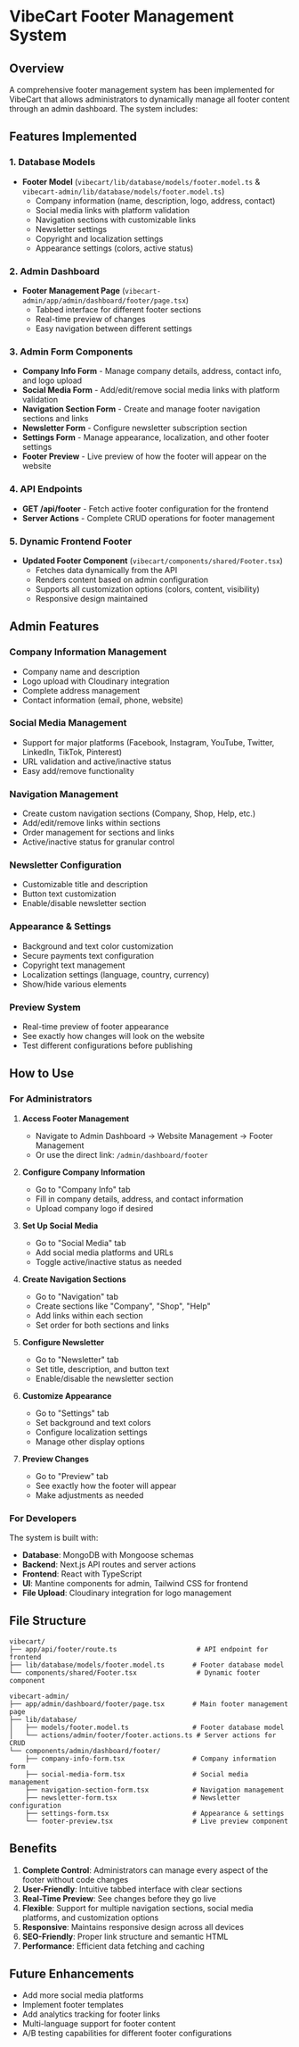 # VibeCart Footer Management System

## Overview

A comprehensive footer management system has been implemented for VibeCart that allows administrators to dynamically manage all footer content through an admin dashboard. The system includes:

## Features Implemented

### 1. Database Models
- **Footer Model** (`vibecart/lib/database/models/footer.model.ts` & `vibecart-admin/lib/database/models/footer.model.ts`)
  - Company information (name, description, logo, address, contact)
  - Social media links with platform validation
  - Navigation sections with customizable links
  - Newsletter settings
  - Copyright and localization settings
  - Appearance settings (colors, active status)

### 2. Admin Dashboard
- **Footer Management Page** (`vibecart-admin/app/admin/dashboard/footer/page.tsx`)
  - Tabbed interface for different footer sections
  - Real-time preview of changes
  - Easy navigation between different settings

### 3. Admin Form Components
- **Company Info Form** - Manage company details, address, contact info, and logo upload
- **Social Media Form** - Add/edit/remove social media links with platform validation
- **Navigation Section Form** - Create and manage footer navigation sections and links
- **Newsletter Form** - Configure newsletter subscription section
- **Settings Form** - Manage appearance, localization, and other footer settings
- **Footer Preview** - Live preview of how the footer will appear on the website

### 4. API Endpoints
- **GET /api/footer** - Fetch active footer configuration for the frontend
- **Server Actions** - Complete CRUD operations for footer management

### 5. Dynamic Frontend Footer
- **Updated Footer Component** (`vibecart/components/shared/Footer.tsx`)
  - Fetches data dynamically from the API
  - Renders content based on admin configuration
  - Supports all customization options (colors, content, visibility)
  - Responsive design maintained

## Admin Features

### Company Information Management
- Company name and description
- Logo upload with Cloudinary integration
- Complete address management
- Contact information (email, phone, website)

### Social Media Management
- Support for major platforms (Facebook, Instagram, YouTube, Twitter, LinkedIn, TikTok, Pinterest)
- URL validation and active/inactive status
- Easy add/remove functionality

### Navigation Management
- Create custom navigation sections (Company, Shop, Help, etc.)
- Add/edit/remove links within sections
- Order management for sections and links
- Active/inactive status for granular control

### Newsletter Configuration
- Customizable title and description
- Button text customization
- Enable/disable newsletter section

### Appearance & Settings
- Background and text color customization
- Secure payments text configuration
- Copyright text management
- Localization settings (language, country, currency)
- Show/hide various elements

### Preview System
- Real-time preview of footer appearance
- See exactly how changes will look on the website
- Test different configurations before publishing

## How to Use

### For Administrators

1. **Access Footer Management**
   - Navigate to Admin Dashboard → Website Management → Footer Management
   - Or use the direct link: `/admin/dashboard/footer`

2. **Configure Company Information**
   - Go to "Company Info" tab
   - Fill in company details, address, and contact information
   - Upload company logo if desired

3. **Set Up Social Media**
   - Go to "Social Media" tab
   - Add social media platforms and URLs
   - Toggle active/inactive status as needed

4. **Create Navigation Sections**
   - Go to "Navigation" tab
   - Create sections like "Company", "Shop", "Help"
   - Add links within each section
   - Set order for both sections and links

5. **Configure Newsletter**
   - Go to "Newsletter" tab
   - Set title, description, and button text
   - Enable/disable the newsletter section

6. **Customize Appearance**
   - Go to "Settings" tab
   - Set background and text colors
   - Configure localization settings
   - Manage other display options

7. **Preview Changes**
   - Go to "Preview" tab
   - See exactly how the footer will appear
   - Make adjustments as needed

### For Developers

The system is built with:
- **Database**: MongoDB with Mongoose schemas
- **Backend**: Next.js API routes and server actions
- **Frontend**: React with TypeScript
- **UI**: Mantine components for admin, Tailwind CSS for frontend
- **File Upload**: Cloudinary integration for logo management

## File Structure

```
vibecart/
├── app/api/footer/route.ts                    # API endpoint for frontend
├── lib/database/models/footer.model.ts       # Footer database model
└── components/shared/Footer.tsx               # Dynamic footer component

vibecart-admin/
├── app/admin/dashboard/footer/page.tsx       # Main footer management page
├── lib/database/
│   ├── models/footer.model.ts                # Footer database model
│   └── actions/admin/footer/footer.actions.ts # Server actions for CRUD
└── components/admin/dashboard/footer/
    ├── company-info-form.tsx                 # Company information form
    ├── social-media-form.tsx                 # Social media management
    ├── navigation-section-form.tsx           # Navigation management
    ├── newsletter-form.tsx                   # Newsletter configuration
    ├── settings-form.tsx                     # Appearance & settings
    └── footer-preview.tsx                    # Live preview component
```

## Benefits

1. **Complete Control**: Administrators can manage every aspect of the footer without code changes
2. **User-Friendly**: Intuitive tabbed interface with clear sections
3. **Real-Time Preview**: See changes before they go live
4. **Flexible**: Support for multiple navigation sections, social media platforms, and customization options
5. **Responsive**: Maintains responsive design across all devices
6. **SEO-Friendly**: Proper link structure and semantic HTML
7. **Performance**: Efficient data fetching and caching

## Future Enhancements

- Add more social media platforms
- Implement footer templates
- Add analytics tracking for footer links
- Multi-language support for footer content
- A/B testing capabilities for different footer configurations 